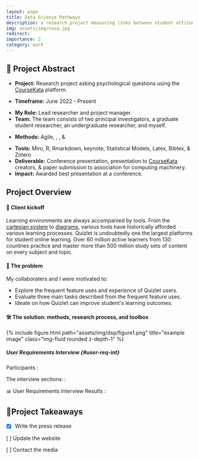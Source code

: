 ```yaml
---
layout: page
title: Data Science Pathways
description: a research project measuring links between student attitudes, engagement, and learning in introductory data science courses at scale
img: assets/img/nasa.jpg
redirect: 
importance: 2
category: work
---
```

<!--Abstract-->
## 📌 **Project Abstract** 
<!--2. Client/Company/Project type-->
- **Project:** Research project asking psychological questions using the [CourseKata](https://coursekata.org/) platform. 
<!--3. Project date (When did you work on the project)-->
- **Timeframe:** June 2022 - Present
<!--4. Your role (What you were responsible for on the project)-->
- **My Role:** Lead researcher and project manager.
- **Team:** The team consists of two principal investigators, a graduate student researcher, an undergraduate researcher, and myself.
<!--UX methods-->
- **Methods:** Agile, [](#user-req-int), [](#user-tasks), & [](#user-exp-ques)
<!--logos-->
- **Tools:** Miro, R, Rmarkdown, keynote, Statistical Models, Latex, Bibtex, & Zotero 
- **Deliverable:** Conference presentation, presentation to [CourseKata](https://coursekata.org/) creators, & paper submission to association for computing machinery.
- **Impact:** Awarded best presentation at a conference. 

## **Project Overview**
<!-- importance -->

#### 🚀 Client kickoff 
Learning environments are always accompanied by tools. From the [cartesian system](https://wild.maths.org/rené-descartes-and-fly-ceiling) to [diagrams](https://link.springer.com/article/10.1186/s41235-016-0031-6), various tools have historically afforded various learning processes. 
Quizlet is undoubtedly one the largest platforms for student online learning. Over 60 million active learners from 130 countries practice and master more than 500 million study sets of content on every subject and topic.  

<!--example:Healthcare is an inevitable service for millions of people — athenahealth works to make it a better experience. Since families, health needs, and resources vary from person to person: “navigating healthcare” may look vastly different because multiple factors affecting their experience.-->

#### 🔎 The problem
<!--Explore the healthcare experience for young adults and the individuals who are still involved in managing it

Understand the pain points for all parties involved and search for underlying patterns 

Ideate how athenahealth can improve the experience to set young adults and their families up for success -->
My collaboraters and I were motivated to:
- Explore the frequent feature uses and experience of Quizlet users.
- Evaluate three main tasks described from the frequent feature uses.
- Ideate on how Quizlet can improve student's learning outcomes.

<!-- NA ### :pencil: Notes  -->

<!--5. Project Summary/About this Project (An overview that summarizes the project, goal and results)-->

#### 🛠️  The solution: methods, research process, and toolbox 
<!--### The challenge: research questions
<!--6. The challenge (What specific problem, user needs, business requirements and/or pain points that the project solves. Were there any technical constraints or business KPIs you had to keep in mind? Who are you users and what are their specific needs)-->
<!--7. Solution (What method/process were used to solve specific problem, user needs, business requirements and/or pain points? How did features address the objectives?)--> 

<div class="row">
    <div class="col-sm mt-3 mt-md-0">
        {% include figure.html path="assets/img/dsp/figure1.png" title="example image" class="img-fluid rounded z-depth-1" %}
    </div>
</div>


##### User Requirements Interview {#user-req-int}
Participants
: 

The interview sections: 
: 


📊 User Requirements Interview Results
: 

## 💭**Project Takeaways**

 - [x]  Write the press release

  [ ] Update the website

  [ ] Contact the media

<!---## How you collaborate with your key stakeholders
XX 
#### project management methodologies/ Collaboration method 
xx
Timelines, gather buyin, stakeholders, updated

## Decisions you made during the projects you are presenting (and why)
XX


## 💭 What you'd do differently if you could do a project all over again 
Xx 
### Next steps---> 

